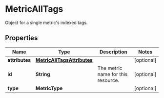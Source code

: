 

# MetricAllTags

Object for a single metric's indexed tags.
## Properties

Name | Type | Description | Notes
------------ | ------------- | ------------- | -------------
**attributes** | [**MetricAllTagsAttributes**](MetricAllTagsAttributes.md) |  |  [optional]
**id** | **String** | The metric name for this resource. |  [optional]
**type** | **MetricType** |  |  [optional]



